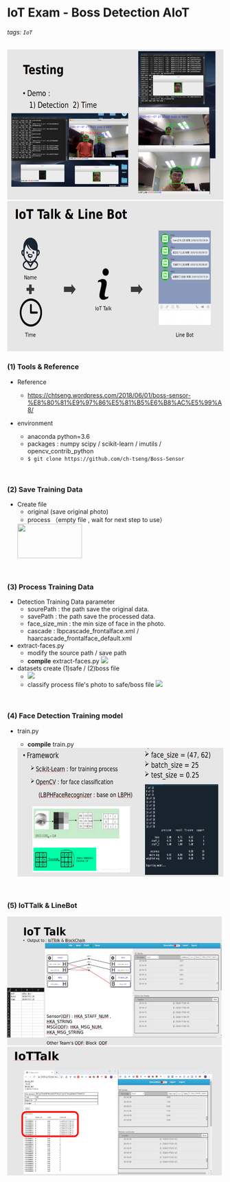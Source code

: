 # IoT Exam - Boss Detection AIoT
###### tags: `IoT`

<img src="photo/demo.png" width="600" height="350" /> 
<img src="photo/architecture.png" width="600" height="350" /> 

### (1) Tools & Reference
- Reference
    -    https://chtseng.wordpress.com/2018/06/01/boss-sensor-%E8%80%81%E9%97%86%E5%81%B5%E6%B8%AC%E5%99%A8/


- environment
    - anaconda python=3.6
    - packages : numpy scipy / scikit-learn / imutils / opencv_contrib_python
    - `$ git clone https://github.com/ch-tseng/Boss-Sensor`
<br />

### (2) Save Training Data
- Create file
    - original (save original photo)
    - process （empty file , wait for next step to use）
    <a/>
    <img src="https://i.imgur.com/jQ19GZ9.png" width="150" height="80" />     

<br />

### (3) Process Training Data
- Detection Training Data parameter
    - sourePath : the path save the original data.
    - savePath : the path save the processed data.
    - face_size_min : the min size of face in the photo.
    - cascade : lbpcascade_frontalface.xml / haarcascade_frontalface_default.xml
-  extract-faces.py
    -  modify the source path / save path
    -  **compile** extract-faces.py
    ![](https://i.imgur.com/F20IAYo.png)
- datasets create (1)safe / (2)boss file
    - ![](https://i.imgur.com/96a3Eg7.png)
    - classify process file's photo to safe/boss file
        ![](https://i.imgur.com/rVWea1V.png)

<br />

### (4) Face Detection Training model
- train.py
    - **compile** train.py
    <a/>
    <img src="photo/Train Model.png" width="500" height="300" /> <br />
                    


<br />

### (5) IoTTalk & LineBot
<img src="photo/iottalk.png" width="500" height="300" /> 
<img src="photo/iottalk2.png" width="500" height="300" /> 
